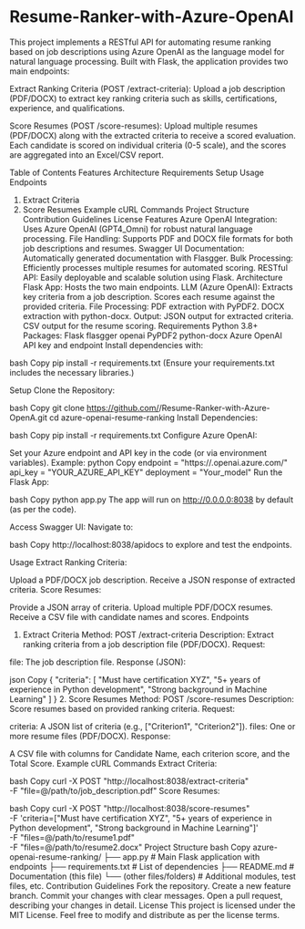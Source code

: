 # Resume-Ranker-with-Azure-OpenAI

This project implements a RESTful API for automating resume ranking based on job descriptions using Azure OpenAI as the language model for natural language processing. Built with Flask, the application provides two main endpoints:

Extract Ranking Criteria (POST /extract-criteria):
Upload a job description (PDF/DOCX) to extract key ranking criteria such as skills, certifications, experience, and qualifications.

Score Resumes (POST /score-resumes):
Upload multiple resumes (PDF/DOCX) along with the extracted criteria to receive a scored evaluation. Each candidate is scored on individual criteria (0-5 scale), and the scores are aggregated into an Excel/CSV report.

Table of Contents
Features
Architecture
Requirements
Setup
Usage
Endpoints
1. Extract Criteria
2. Score Resumes
Example cURL Commands
Project Structure
Contribution Guidelines
License
Features
Azure OpenAI Integration: Uses Azure OpenAI (GPT4_Omni) for robust natural language processing.
File Handling: Supports PDF and DOCX file formats for both job descriptions and resumes.
Swagger UI Documentation: Automatically generated documentation with Flasgger.
Bulk Processing: Efficiently processes multiple resumes for automated scoring.
RESTful API: Easily deployable and scalable solution using Flask.
Architecture
Flask App: Hosts the two main endpoints.
LLM (Azure OpenAI):
Extracts key criteria from a job description.
Scores each resume against the provided criteria.
File Processing:
PDF extraction with PyPDF2.
DOCX extraction with python-docx.
Output:
JSON output for extracted criteria.
CSV output for the resume scoring.
Requirements
Python 3.8+
Packages:
Flask
flasgger
openai
PyPDF2
python-docx
Azure OpenAI API key and endpoint
Install dependencies with:

bash
Copy
pip install -r requirements.txt
(Ensure your requirements.txt includes the necessary libraries.)

Setup
Clone the Repository:

bash
Copy
git clone https://github.com/<your-username>/Resume-Ranker-with-Azure-OpenA.git
cd azure-openai-resume-ranking
Install Dependencies:

bash
Copy
pip install -r requirements.txt
Configure Azure OpenAI:

Set your Azure endpoint and API key in the code (or via environment variables).
Example:
python
Copy
endpoint = "https://<your-azure-endpoint>.openai.azure.com/"
api_key = "YOUR_AZURE_API_KEY"
deployment = "Your_model"
Run the Flask App:

bash
Copy
python app.py
The app will run on http://0.0.0.0:8038 by default (as per the code).

Access Swagger UI: Navigate to:

bash
Copy
http://localhost:8038/apidocs
to explore and test the endpoints.

Usage
Extract Ranking Criteria:

Upload a PDF/DOCX job description.
Receive a JSON response of extracted criteria.
Score Resumes:

Provide a JSON array of criteria.
Upload multiple PDF/DOCX resumes.
Receive a CSV file with candidate names and scores.
Endpoints
1. Extract Criteria
Method: POST /extract-criteria
Description: Extract ranking criteria from a job description file (PDF/DOCX).
Request:

file: The job description file.
Response (JSON):

json
Copy
{
  "criteria": [
    "Must have certification XYZ",
    "5+ years of experience in Python development",
    "Strong background in Machine Learning"
  ]
}
2. Score Resumes
Method: POST /score-resumes
Description: Score resumes based on provided ranking criteria.
Request:

criteria: A JSON list of criteria (e.g., ["Criterion1", "Criterion2"]).
files: One or more resume files (PDF/DOCX).
Response:

A CSV file with columns for Candidate Name, each criterion score, and the Total Score.
Example cURL Commands
Extract Criteria:

bash
Copy
curl -X POST "http://localhost:8038/extract-criteria" \
  -F "file=@/path/to/job_description.pdf"
Score Resumes:

bash
Copy
curl -X POST "http://localhost:8038/score-resumes" \
  -F 'criteria=["Must have certification XYZ", "5+ years of experience in Python development", "Strong background in Machine Learning"]' \
  -F "files=@/path/to/resume1.pdf" \
  -F "files=@/path/to/resume2.docx"
Project Structure
bash
Copy
azure-openai-resume-ranking/
├── app.py                 # Main Flask application with endpoints
├── requirements.txt       # List of dependencies
├── README.md              # Documentation (this file)
└── (other files/folders)  # Additional modules, test files, etc.
Contribution Guidelines
Fork the repository.
Create a new feature branch.
Commit your changes with clear messages.
Open a pull request, describing your changes in detail.
License
This project is licensed under the MIT License. Feel free to modify and distribute as per the license terms.

